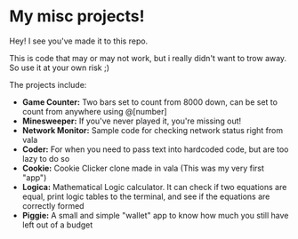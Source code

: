 # My misc projects!

Hey! I see you've made it to this repo.

This is code that may or may not work, but i really didn't want to trow away. So use it at your own risk ;) 

The projects include:

- **Game Counter:** Two bars set to count from 8000 down, can be set to count from anywhere using @[number]
- **Minesweeper:** If you've never played it, you're missing out!
- **Network Monitor:** Sample code for checking network status right from vala
- **Coder:** For when you need to pass text into hardcoded code, but are too lazy to do so
- **Cookie:** Cookie Clicker clone made in vala (This was my very first "app")
- **Logica:** Mathematical Logic calculator. It can check if two equations are equal, print logic tables to the terminal, and see if the equations are correctly formed
- **Piggie:** A small and simple "wallet" app to know how much you still have left out of a budget

